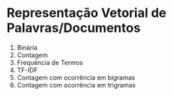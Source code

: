 # Representação Vetorial de Palavras/Documentos

1. Binária
2. Contagem
3. Frequência de Termos
4. TF-IDF
5. Contagem com ocorrência em bigramas
6. Contagem com ocorrência em trigramas
